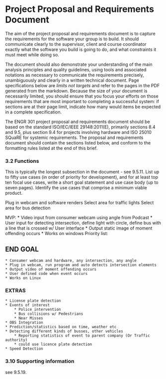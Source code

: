 # Project Proposal and Requirements Document

The aim of the project proposal and requirements document is to
capture the requirements for the software your group is to build. It
should communicate clearly to the supervisor, client and course
coordinator exactly what the software you build is going to do, and
what constraints it must meet while doing so.

The document should also demonstrate your understanding of the main
analysis principles and quality guidelines, using tools and associated
notations as necessary to communicate the requirements precisely,
unambiguously and clearly in a written technical document. Page specifications below are *limits not targets* and refer to the pages in the PDF generated from the markdown. Because the size of your document is necessarily limited, you should ensure
that you focus your efforts on those requirements that are most
important to completing a successful system: if sections are at their
page limit, indicate how many would items be expected in a complete
specification. 

The ENGR 301 project proposal and requirements document should be based
on the standard ISO/IEC/IEEE 29148:2011(E), primarily sections 8.4 and
9.5, plus section 9.4 for projects involving hardware and ISO 25010
SQuaRE for systemic requirements. The proposal and requirements
document should contain the sections listed below, and conform to the
formatting rules listed at the end of this brief. 

### 3.2 Functions

This is typically the longest subsection in the document - see 9.5.11.
List up to fifty use cases (in order of priority for development), and
for at least top ten focal use cases, write a short goal statement and
use case body (up to seven pages).  Identify the use cases that
comprise a minimum viable product.

Plug in webcam and software renders
Select area for traffic lights
Select area for bus detection


MVP: 
    * Video input from consumer webcam using angle from Podcast
    * User input for detecting intersection, define light with circle, define bus with a line that is crossed w/ User interface
    * Output static image of moment offending occurs
    * Works on windows
Priority list:
## END GOAL
    * Consumer webcam and hardware, any intersection, any angle
    * Plug in webcam, run program and auto detects intersection elements
    * Output video of moment offending occurs
    * User defined code when event occurs
    * Works on Linux
    
### EXTRAS
    * License plate detection
    * Events of interest
        * Police intervention
        * Bus collisions w/ Pedestrians
        * Near Misses
    * OBS Integration
    * Prediction/statistics based on time, weather etc
    * Detecting different kinds of busses, other vehicles
        * Reporting statistics of event to parent company (Or Traffic authority)
        * could use licence plate detection
    * Speed Detection


### 3.10 Supporting information

see 9.5.19. 
